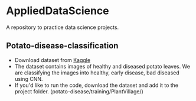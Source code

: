 # AppliedDataScience
A  repository to practice data science projects.

## Potato-disease-classification
- Download dataset from [Kaggle](https://www.kaggle.com/datasets/arjuntejaswi/plant-village)
- The dataset contains images of healthy and diseased potato leaves. We are classifying the images into healthy, early disease, bad diseased using CNN.
- If you'd like to run the code, download the dataset and add it to the project folder. (potato-disease/training/PlantVillage/)